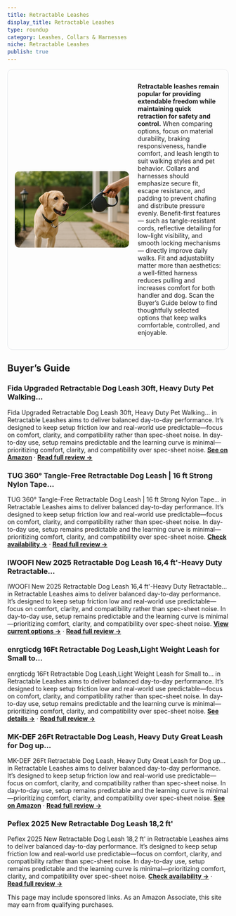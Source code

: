 ```yaml
---
title: Retractable Leashes
display_title: Retractable Leashes
type: roundup
category: Leashes, Collars & Harnesses
niche: Retractable Leashes
publish: true
---
```


<section class="hero-split" style="width:100%;box-sizing:border-box;border:1px solid #e5e7eb;border-radius:12px;padding:16px;display:grid;grid-template-columns:minmax(260px,40%) 1fr;gap:20px;align-items:center;"><figure style="margin:0;"><img src="/hero/roundups/leashes-collars-harnesses/retractable-leashes.webp" alt="" style="width:100%;height:auto;display:block;border-radius:10px;"/></figure><div class="hero-copy" style="min-width:0;"><p><strong>Retractable leashes remain popular for providing extendable freedom while maintaining quick retraction for safety and control.</strong> When comparing options, focus on material durability, braking responsiveness, handle comfort, and leash length to suit walking styles and pet behavior. Collars and harnesses should emphasize secure fit, escape resistance, and padding to prevent chafing and distribute pressure evenly. Benefit-first features &mdash; such as tangle-resistant cords, reflective detailing for low-light visibility, and smooth locking mechanisms &mdash; directly improve daily walks. Fit and adjustability matter more than aesthetics: a well-fitted harness reduces pulling and increases comfort for both handler and dog. Scan the Buyer’s Guide below to find thoughtfully selected options that keep walks comfortable, controlled, and enjoyable.</p></div></section>


<h2>Buyer’s Guide</h2>
<h3>Fida Upgraded Retractable Dog Leash 30ft, Heavy Duty Pet Walking…</h3>
<p>Fida Upgraded Retractable Dog Leash 30ft, Heavy Duty Pet Walking… in Retractable Leashes aims to deliver balanced day-to-day performance. It’s designed to keep setup friction low and real-world use predictable&mdash;focus on comfort, clarity, and compatibility rather than spec-sheet noise. In day-to-day use, setup remains predictable and the learning curve is minimal&mdash;prioritizing comfort, clarity, and compatibility over spec-sheet noise. <a href="https://amzn.to/4nxD7m3" target="_blank" rel="nofollow sponsored noopener noopener" target="_blank"><strong>See on Amazon</strong></a> · <a href="/reviews/fida-upgraded-retractable-dog-leash-30ft-heavy-duty-pet-walking-leash-f-aa4f6666/"><strong>Read full review &rarr;</strong></a></p>
<h3>TUG 360° Tangle-Free Retractable Dog Leash | 16 ft Strong Nylon Tape…</h3>
<p>TUG 360° Tangle-Free Retractable Dog Leash | 16 ft Strong Nylon Tape… in Retractable Leashes aims to deliver balanced day-to-day performance. It’s designed to keep setup friction low and real-world use predictable&mdash;focus on comfort, clarity, and compatibility rather than spec-sheet noise. In day-to-day use, setup remains predictable and the learning curve is minimal&mdash;prioritizing comfort, clarity, and compatibility over spec-sheet noise. <a href="https://amzn.to/4gSDSnb" target="_blank" rel="nofollow sponsored noopener noopener" target="_blank"><strong>Check availability &rarr;</strong></a> · <a href="/reviews/tug-360-tangle-free-retractable-dog-leash-16-ft-strong-nylon-tape-one-h-944296ac/"><strong>Read full review &rarr;</strong></a></p>
<h3>IWOOFI New 2025 Retractable Dog Leash 16,4 ft'-Heavy Duty Retractable…</h3>
<p>IWOOFI New 2025 Retractable Dog Leash 16,4 ft'-Heavy Duty Retractable… in Retractable Leashes aims to deliver balanced day-to-day performance. It’s designed to keep setup friction low and real-world use predictable&mdash;focus on comfort, clarity, and compatibility rather than spec-sheet noise. In day-to-day use, setup remains predictable and the learning curve is minimal&mdash;prioritizing comfort, clarity, and compatibility over spec-sheet noise. <a href="https://amzn.to/46zl6Ok" target="_blank" rel="nofollow sponsored noopener noopener" target="_blank"><strong>View current options &rarr;</strong></a> · <a href="/reviews/iwoofi-new-2025-retractable-dog-leash-16-4-ft-heavy-duty-retractable-pe-47ad36b5/"><strong>Read full review &rarr;</strong></a></p>
<h3>enrgticdg 16Ft Retractable Dog Leash,Light Weight Leash for Small to…</h3>
<p>enrgticdg 16Ft Retractable Dog Leash,Light Weight Leash for Small to… in Retractable Leashes aims to deliver balanced day-to-day performance. It’s designed to keep setup friction low and real-world use predictable&mdash;focus on comfort, clarity, and compatibility rather than spec-sheet noise. In day-to-day use, setup remains predictable and the learning curve is minimal&mdash;prioritizing comfort, clarity, and compatibility over spec-sheet noise. <a href="https://amzn.to/478AK3g" target="_blank" rel="nofollow sponsored noopener noopener" target="_blank"><strong>See details &rarr;</strong></a> · <a href="/reviews/enrgticdg-16ft-retractable-dog-leash-light-weight-leash-for-small-to-me-b001e493/"><strong>Read full review &rarr;</strong></a></p>
<h3>MK-DEF 26Ft Retractable Dog Leash, Heavy Duty Great Leash for Dog up…</h3>
<p>MK-DEF 26Ft Retractable Dog Leash, Heavy Duty Great Leash for Dog up… in Retractable Leashes aims to deliver balanced day-to-day performance. It’s designed to keep setup friction low and real-world use predictable&mdash;focus on comfort, clarity, and compatibility rather than spec-sheet noise. In day-to-day use, setup remains predictable and the learning curve is minimal&mdash;prioritizing comfort, clarity, and compatibility over spec-sheet noise. <a href="https://amzn.to/478WEDE" target="_blank" rel="nofollow sponsored noopener noopener" target="_blank"><strong>See on Amazon</strong></a> · <a href="/reviews/mk-def-26ft-retractable-dog-leash-heavy-duty-great-leash-for-dog-up-to-e0de17a2/"><strong>Read full review &rarr;</strong></a></p>
<h3>Peflex 2025 New Retractable Dog Leash 18,2 ft'</h3>
<p>Peflex 2025 New Retractable Dog Leash 18,2 ft' in Retractable Leashes aims to deliver balanced day-to-day performance. It’s designed to keep setup friction low and real-world use predictable&mdash;focus on comfort, clarity, and compatibility rather than spec-sheet noise. In day-to-day use, setup remains predictable and the learning curve is minimal&mdash;prioritizing comfort, clarity, and compatibility over spec-sheet noise. <a href="https://amzn.to/46RbY6n" target="_blank" rel="nofollow sponsored noopener noopener" target="_blank"><strong>Check availability &rarr;</strong></a> · <a href="/reviews/peflex-2025-new-retractable-dog-leash-18-2-ft-chew-proof-cable-included-2a3b546a/"><strong>Read full review &rarr;</strong></a></p>
<aside class="disclosure">This page may include sponsored links. As an Amazon Associate, this site may earn from qualifying purchases.</aside>
